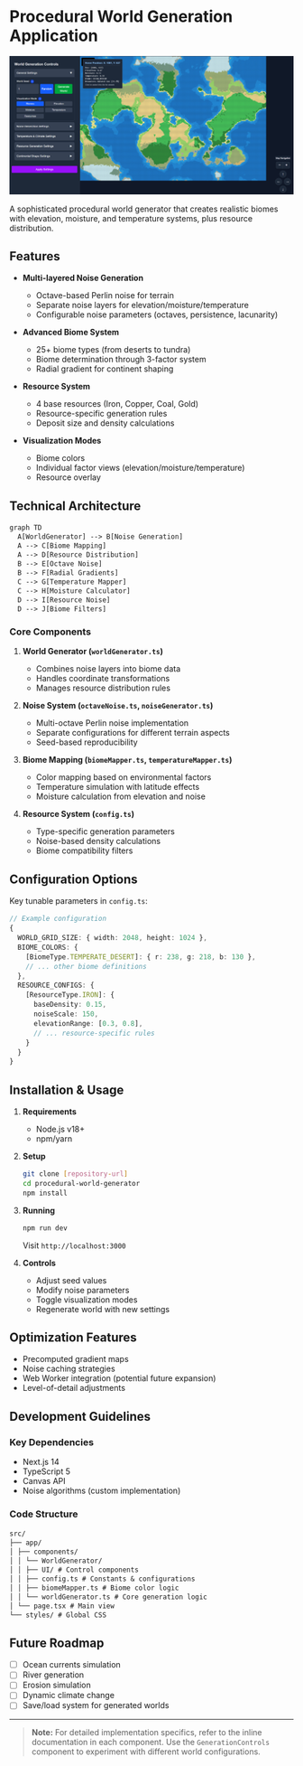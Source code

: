 # Procedural World Generation Application

![World Generation Demo](public/image.png) <!-- Suggest adding a screenshot later -->

A sophisticated procedural world generator that creates realistic biomes with elevation, moisture, and temperature systems, plus resource distribution.

## Features

- **Multi-layered Noise Generation**
  - Octave-based Perlin noise for terrain
  - Separate noise layers for elevation/moisture/temperature
  - Configurable noise parameters (octaves, persistence, lacunarity)
- **Advanced Biome System**

  - 25+ biome types (from deserts to tundra)
  - Biome determination through 3-factor system
  - Radial gradient for continent shaping

- **Resource System**

  - 4 base resources (Iron, Copper, Coal, Gold)
  - Resource-specific generation rules
  - Deposit size and density calculations

- **Visualization Modes**
  - Biome colors
  - Individual factor views (elevation/moisture/temperature)
  - Resource overlay

## Technical Architecture

```mermaid
graph TD
  A[WorldGenerator] --> B[Noise Generation]
  A --> C[Biome Mapping]
  A --> D[Resource Distribution]
  B --> E[Octave Noise]
  B --> F[Radial Gradients]
  C --> G[Temperature Mapper]
  C --> H[Moisture Calculator]
  D --> I[Resource Noise]
  D --> J[Biome Filters]
```

### Core Components

1. **World Generator (`worldGenerator.ts`)**

   - Combines noise layers into biome data
   - Handles coordinate transformations
   - Manages resource distribution rules

2. **Noise System (`octaveNoise.ts`, `noiseGenerator.ts`)**

   - Multi-octave Perlin noise implementation
   - Separate configurations for different terrain aspects
   - Seed-based reproducibility

3. **Biome Mapping (`biomeMapper.ts`, `temperatureMapper.ts`)**

   - Color mapping based on environmental factors
   - Temperature simulation with latitude effects
   - Moisture calculation from elevation and noise

4. **Resource System (`config.ts`)**
   - Type-specific generation parameters
   - Noise-based density calculations
   - Biome compatibility filters

## Configuration Options

Key tunable parameters in `config.ts`:

```typescript
// Example configuration
{
  WORLD_GRID_SIZE: { width: 2048, height: 1024 },
  BIOME_COLORS: {
    [BiomeType.TEMPERATE_DESERT]: { r: 238, g: 218, b: 130 },
    // ... other biome definitions
  },
  RESOURCE_CONFIGS: {
    [ResourceType.IRON]: {
      baseDensity: 0.15,
      noiseScale: 150,
      elevationRange: [0.3, 0.8],
      // ... resource-specific rules
    }
  }
}
```

## Installation & Usage

1. **Requirements**

   - Node.js v18+
   - npm/yarn

2. **Setup**

   ```bash
   git clone [repository-url]
   cd procedural-world-generator
   npm install
   ```

3. **Running**

   ```bash
   npm run dev
   ```

   Visit `http://localhost:3000`

4. **Controls**
   - Adjust seed values
   - Modify noise parameters
   - Toggle visualization modes
   - Regenerate world with new settings

## Optimization Features

- Precomputed gradient maps
- Noise caching strategies
- Web Worker integration (potential future expansion)
- Level-of-detail adjustments

## Development Guidelines

### Key Dependencies

- Next.js 14
- TypeScript 5
- Canvas API
- Noise algorithms (custom implementation)

### Code Structure

```
src/
├── app/
│ ├── components/
│ │ └── WorldGenerator/
│ │ ├── UI/ # Control components
│ │ ├── config.ts # Constants & configurations
│ │ ├── biomeMapper.ts # Biome color logic
│ │ └── worldGenerator.ts # Core generation logic
│ └── page.tsx # Main view
└── styles/ # Global CSS
```

## Future Roadmap

- [ ] Ocean currents simulation
- [ ] River generation
- [ ] Erosion simulation
- [ ] Dynamic climate change
- [ ] Save/load system for generated worlds

---

> **Note:** For detailed implementation specifics, refer to the inline documentation in each component. Use the `GenerationControls` component to experiment with different world configurations.
